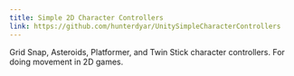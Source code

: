 ```yaml
---
title: Simple 2D Character Controllers
link: https://github.com/hunterdyar/UnitySimpleCharacterControllers
---
```

Grid Snap, Asteroids, Platformer, and Twin Stick character controllers. For doing movement in 2D games.
